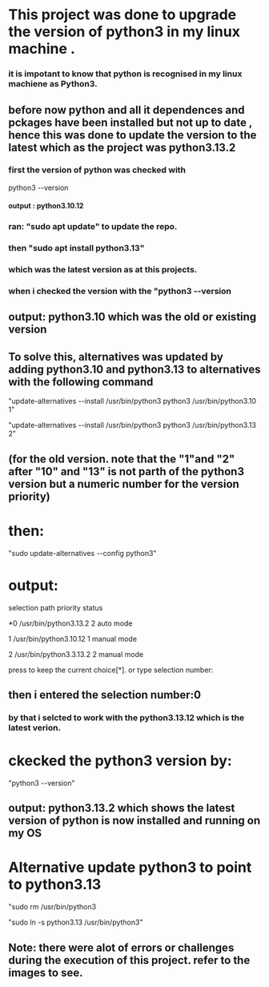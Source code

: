 # This project was done to upgrade the version of python3 in my linux machine .

### it is impotant to know that python is recognised in my linux machiene as Python3. 

## before now python and all it dependences and pckages have been installed but not up to date , hence this was done to update the version to the latest which as the project was python3.13.2

### first the version of python was checked with 

python3 --version

#### output : python3.10.12

### ran: "sudo apt update" to update the repo.

### then "sudo apt install python3.13"
 ### which was the latest version as at this projects.

 ### when i checked the version with the "python3 --version

 ## output: python3.10  which was the old or existing version 

 ## To solve this, alternatives was updated by adding python3.10 and python3.13 to alternatives with the following command

 "update-alternatives --install /usr/bin/python3 python3 /usr/bin/python3.10 1" 

 "update-alternatives --install /usr/bin/python3 python3 /usr/bin/python3.13 2"

 ## (for the old version. note that the "1"and "2" after "10" and "13" is not parth of the python3 version but a numeric number for the version priority)

 # then:
 "sudo update-alternatives --config python3"

 # output: 

selection                path                       priority        status

*0              /usr/bin/python3.13.2          2                   auto mode

 1             /usr/bin/python3.10.12          1                   manual mode

 2            /usr/bin/python3.3.13.2          2                   manual mode

 press <enter> to keep the current choice[*]. or type selection number:

 ## then i entered the selection number:0
### by that i selcted to work with the python3.13.12 which is the latest verion.
# ckecked the python3 version by: 

"python3 --version"

## output: python3.13.2  which shows the latest version of python is now installed and running on my OS

# Alternative update python3 to point to python3.13

"sudo rm /usr/bin/python3

"sudo ln -s python3.13 /usr/bin/python3" 

## Note: there were alot of errors or challenges during the execution of this project. refer to the images to see.